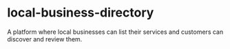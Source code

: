 # local-business-directory
A platform where local businesses can list their services and customers can discover and review them.

